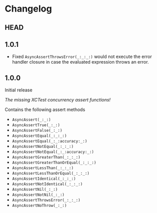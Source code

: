 # Changelog

## HEAD

## 1.0.1

* Fixed `AsyncAssertThrowsError(_:_:_:)` would not execute the error handler closure in case the evaluated expression throws an error.

## 1.0.0

Initial release

_The missing XCTest concurrency assert functions!_

Contains the following assert methods

* `AsyncAssert(_:_:)`
* `AsyncAssertTrue(_:_:)`
* `AsyncAssertFalse(_:_:)`
* `AsyncAssertEqual(_:_:_:)`
* `AsyncAssertEqual(_:_:accuracy:_:)`
* `AsyncAssertNotEqual(_:_:_:)`
* `AsyncAssertNotEqual(_:_:accuracy:_:)`
* `AsyncAssertGreaterThan(_:_:_:)`
* `AsyncAssertGreaterThanOrEqual(_:_:_:)`
* `AsyncAssertLessThan(_:_:_:)`
* `AsyncAssertLessThanOrEqual(_:_:_:)`
* `AsyncAssertIdentical(_:_:_:)`
* `AsyncAssertNotIdentical(_:_:_:)`
* `AsyncAssertNil(_:_:)`
* `AsyncAssertNotNil(_:_:)`
* `AsyncAssertThrowsError(_:_:_:)`
* `AsyncAssertNoThrow(_:_:)`
